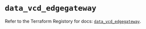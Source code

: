# `data_vcd_edgegateway`

Refer to the Terraform Registory for docs: [`data_vcd_edgegateway`](https://registry.terraform.io/providers/vmware/vcd/3.10.0/docs/data-sources/edgegateway).

